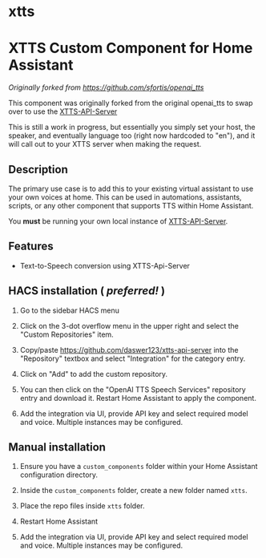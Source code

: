 # xtts

# XTTS Custom Component for Home Assistant

_Originally forked from https://github.com/sfortis/openai_tts_

This component was originally forked from the original openai_tts to swap over to use the [XTTS-API-Server](https://github.com/daswer123/xtts-api-server)

This is still a work in progress, but essentially you simply set your host, the speaker, and eventually language too (right now hardcoded to "en"), and it will call out to your XTTS server when making the request.

## Description

The primary use case is to add this to your existing virtual assistant to use your own voices at home. This can be used in automations, assistants, scripts, or any other component that supports TTS within Home Assistant.

You **must** be running your own local instance of [XTTS-API-Server](https://github.com/daswer123/xtts-api-server).

## Features

- Text-to-Speech conversion using XTTS-Api-Server

## HACS installation ( _preferred!_ )

1. Go to the sidebar HACS menu

2. Click on the 3-dot overflow menu in the upper right and select the "Custom Repositories" item.

3. Copy/paste https://github.com/daswer123/xtts-api-server into the "Repository" textbox and select "Integration" for the category entry.

4. Click on "Add" to add the custom repository.

5. You can then click on the "OpenAI TTS Speech Services" repository entry and download it. Restart Home Assistant to apply the component.

6. Add the integration via UI, provide API key and select required model and voice. Multiple instances may be configured.

## Manual installation

1. Ensure you have a `custom_components` folder within your Home Assistant configuration directory.

2. Inside the `custom_components` folder, create a new folder named `xtts`.

3. Place the repo files inside `xtts` folder.

4. Restart Home Assistant

5. Add the integration via UI, provide API key and select required model and voice. Multiple instances may be configured.
